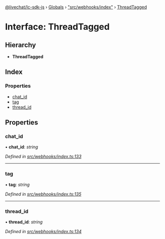 [@livechat/lc-sdk-js](../README.md) › [Globals](../globals.md) › ["src/webhooks/index"](../modules/_src_webhooks_index_.md) › [ThreadTagged](_src_webhooks_index_.threadtagged.md)

# Interface: ThreadTagged

## Hierarchy

* **ThreadTagged**

## Index

### Properties

* [chat_id](_src_webhooks_index_.threadtagged.md#chat_id)
* [tag](_src_webhooks_index_.threadtagged.md#tag)
* [thread_id](_src_webhooks_index_.threadtagged.md#thread_id)

## Properties

###  chat_id

• **chat_id**: *string*

*Defined in [src/webhooks/index.ts:133](https://github.com/livechat/lc-sdk-js/blob/21d7a55/src/webhooks/index.ts#L133)*

___

###  tag

• **tag**: *string*

*Defined in [src/webhooks/index.ts:135](https://github.com/livechat/lc-sdk-js/blob/21d7a55/src/webhooks/index.ts#L135)*

___

###  thread_id

• **thread_id**: *string*

*Defined in [src/webhooks/index.ts:134](https://github.com/livechat/lc-sdk-js/blob/21d7a55/src/webhooks/index.ts#L134)*
